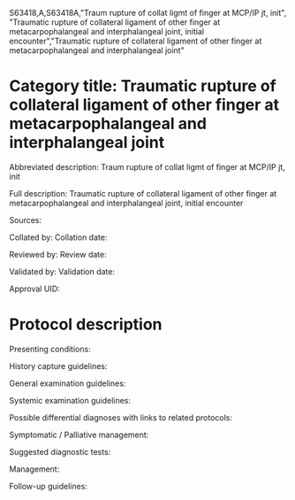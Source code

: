 S63418,A,S63418A,"Traum rupture of collat ligmt of finger at MCP/IP jt, init", "Traumatic rupture of collateral ligament of other finger at metacarpophalangeal and interphalangeal joint, initial encounter","Traumatic rupture of collateral ligament of other finger at metacarpophalangeal and interphalangeal joint"
# Category title: Traumatic rupture of collateral ligament of other finger at metacarpophalangeal and interphalangeal joint

Abbreviated description: Traum rupture of collat ligmt of finger at MCP/IP jt, init

Full description: Traumatic rupture of collateral ligament of other finger at metacarpophalangeal and interphalangeal joint, initial encounter

Sources:

Collated by:
Collation date:

Reviewed by:
Review date:

Validated by:
Validation date:

Approval UID:

# Protocol description

Presenting conditions:

History capture guidelines:

General examination guidelines:

Systemic examination guidelines:

Possible differential diagnoses with links to related protocols:

Symptomatic / Palliative management:

Suggested diagnostic tests:

Management:

Follow-up guidelines:
